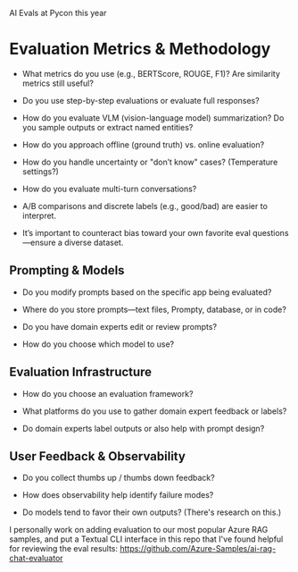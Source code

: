 AI Evals at Pycon this year
# Evaluation Metrics & Methodology

* What metrics do you use (e.g., BERTScore, ROUGE, F1)? Are similarity metrics still useful?

* Do you use step-by-step evaluations or evaluate full responses?

* How do you evaluate VLM (vision-language model) summarization? Do you sample outputs or extract named entities?

* How do you approach offline (ground truth) vs. online evaluation?

* How do you handle uncertainty or "don’t know" cases? (Temperature settings?)

* How do you evaluate multi-turn conversations?

* A/B comparisons and discrete labels (e.g., good/bad) are easier to interpret.

* It’s important to counteract bias toward your own favorite eval questions—ensure a diverse dataset.

## Prompting & Models

* Do you modify prompts based on the specific app being evaluated?

* Where do you store prompts—text files, Prompty, database, or in code?

* Do you have domain experts edit or review prompts?

* How do you choose which model to use?

## Evaluation Infrastructure

* How do you choose an evaluation framework?

* What platforms do you use to gather domain expert feedback or labels?

* Do domain experts label outputs or also help with prompt design?

## User Feedback & Observability

* Do you collect thumbs up / thumbs down feedback?

* How does observability help identify failure modes?

* Do models tend to favor their own outputs? (There's research on this.)

I personally work on adding evaluation to our most popular Azure RAG samples, and put a Textual CLI interface in this repo that I've found helpful for reviewing the eval results: https://github.com/Azure-Samples/ai-rag-chat-evaluator

